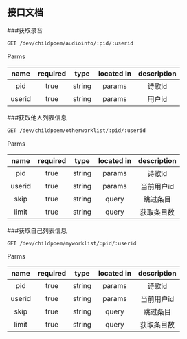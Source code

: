 ## 接口文档

###获取录音
```bash
GET /dev/childpoem/audioinfo/:pid/:userid
```
Parms

|name|required|type|located in|description|
|:----:|:--------:|:----:|:----------:|:-----------:|
|pid|true|string|params|诗歌id|
|userid|true|string|params|用户id|

###获取他人列表信息
```bash
GET /dev/childpoem/otherworklist/:pid/:userid
```
Parms

|name|required|type|located in|description|
|:----:|:--------:|:----:|:----------:|:-----------:|
|pid|true|string|params|诗歌id|
|userid|true|string|params|当前用户id|
|skip|true|string|query|跳过条目|
|limit|true|string|query|获取条目数|

###获取自己列表信息
```bash
GET /dev/childpoem/myworklist/:pid/:userid
```
Parms

|name|required|type|located in|description|
|:----:|:--------:|:----:|:----------:|:-----------:|
|pid|true|string|params|诗歌id|
|userid|true|string|params|当前用户id|
|skip|true|string|query|跳过条目|
|limit|true|string|query|获取条目数|